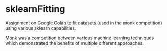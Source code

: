 # sklearnFitting
Assignment on Google Colab to fit datasets (used in the monk competition) using various sklearn capabilities.

Monk was a competition between various machine learning techniques which demonstrated the benefits of multiple different approaches.
